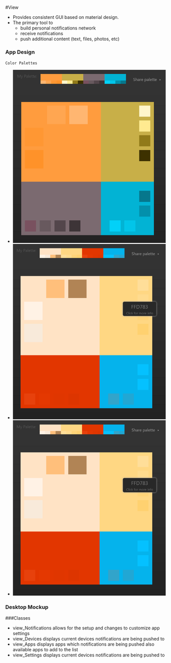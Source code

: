 #View
* Provides consistent GUI based on material design. 
* The primary tool to
    * build personal notifications network
    * receive notifications
    * push additional content (text, files, photos, etc) 

        
### App Design
    Color Palettes
- ![Palette 1](../assets/3.PNG)
- ![Palette 2](../assets/4.PNG)
- ![Palette 3](../assets/4.PNG)


### Desktop Mockup


###Classes
* view_Notifications
   allows for the setup and changes to customize app settings
* view_Devices
   displays current devices notifications are being pushed to
* view_Apps
    displays apps which notifications are being pushed also available apps to add to the list 
* view_Settings
    displays current devices notifications are being pushed to
